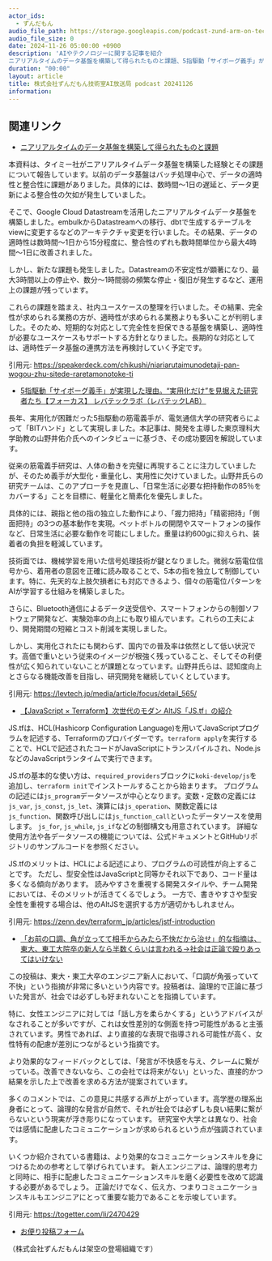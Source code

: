 ```yaml
---
actor_ids:
  - ずんだもん
audio_file_path: https://storage.googleapis.com/podcast-zund-arm-on-tech/audio/株式会社ずんだもん技術室AI放送局_podcast_20241126.mp3
audio_file_size: 0
date: 2024-11-26 05:00:00 +0900
description: 'AIやテクノロジーに関する記事を紹介  
ニアリアルタイムのデータ基盤を構築して得られたものと課題、5指駆動「サイボーグ義手」が実現した理由。“実用化だけ”を見据えた研究者たち【フォーカス】 レバテックラボ（レバテックLAB）、【JavaScript × Terraform】次世代のモダン AltJS「JS.tf」の紹介、「お前の口調、角が立ってて相手からみたら不快だから治せ」的な指摘は、東大、東工大院卒の新人なら半数くらいは言われる→社会は正論で殴りあってはいけない'
duration: "00:00"
layout: article
title: 株式会社ずんだもん技術室AI放送局 podcast 20241126
information: 
---
```


## 関連リンク


- [ニアリアルタイムのデータ基盤を構築して得られたものと課題](https://speakerdeck.com/chikushi/niariarutaimunodetaji-pan-wogou-zhu-sitede-raretamonotoke-ti)  



本資料は、タイミー社がニアリアルタイムデータ基盤を構築した経験とその課題について報告しています。以前のデータ基盤はバッチ処理中心で、データの適時性と整合性に課題がありました。具体的には、数時間～1日の遅延と、データ更新による整合性の欠如が発生していました。

そこで、Google Cloud Datastreamを活用したニアリアルタイムデータ基盤を構築しました。embulkからDatastreamへの移行、dbtで生成するテーブルをviewに変更するなどのアーキテクチャ変更を行いました。その結果、データの適時性は数時間～1日から15分程度に、整合性のずれも数時間単位から最大4時間～1日に改善されました。

しかし、新たな課題も発生しました。Datastreamの不安定性が顕著になり、最大3時間以上の停止や、数分～1時間弱の頻繁な停止・復旧が発生するなど、運用上の課題が残っています。

これらの課題を踏まえ、社内ユースケースの整理を行いました。その結果、完全性が求められる業務の方が、適時性が求められる業務よりも多いことが判明しました。そのため、短期的な対応として完全性を担保できる基盤を構築し、適時性が必要なユースケースもサポートする方針となりました。長期的な対応としては、適時性データ基盤の連携方法を再検討していく予定です。


引用元: https://speakerdeck.com/chikushi/niariarutaimunodetaji-pan-wogou-zhu-sitede-raretamonotoke-ti


- [5指駆動「サイボーグ義手」が実現した理由。“実用化だけ”を見据えた研究者たち【フォーカス】 レバテックラボ（レバテックLAB）](https://levtech.jp/media/article/focus/detail_565/)  



長年、実用化が困難だった5指駆動の筋電義手が、電気通信大学の研究者らによって「BITハンド」として実現しました。本記事は、開発を主導した東京理科大学助教の山野井佑介氏へのインタビューに基づき、その成功要因を解説しています。

従来の筋電義手研究は、人体の動きを完璧に再現することに注力していましたが、そのため義手が大型化・重量化し、実用性に欠けていました。山野井氏らの研究チームは、このアプローチを見直し、「日常生活に必要な把持動作の85％をカバーする」ことを目標に、軽量化と簡素化を優先しました。

具体的には、親指と他の指の独立した動作により、「握力把持」「精密把持」「側面把持」の3つの基本動作を実現。ペットボトルの開閉やスマートフォンの操作など、日常生活に必要な動作を可能にしました。重量は約600gに抑えられ、装着者の負担を軽減しています。

技術面では、機械学習を用いた信号処理技術が鍵となりました。微弱な筋電位信号から、着用者の意図を正確に読み取ることで、5本の指を独立して制御しています。特に、先天的な上肢欠損者にも対応できるよう、個々の筋電位パターンをAIが学習する仕組みを構築しました。

さらに、Bluetooth通信によるデータ送受信や、スマートフォンからの制御ソフトウェア開発など、実験効率の向上にも取り組んでいます。これらの工夫により、開発期間の短縮とコスト削減を実現しました。

しかし、実用化されたにも関わらず、国内での普及率は依然として低い状況です。高価で重いという従来のイメージが根強く残っていること、そしてその利便性が広く知られていないことが課題となっています。山野井氏らは、認知度向上とさらなる機能改善を目指し、研究開発を継続していくとしています。


引用元: https://levtech.jp/media/article/focus/detail_565/


- [【JavaScript × Terraform】次世代のモダン AltJS「JS.tf」の紹介](https://zenn.dev/terraform_jp/articles/jstf-introduction)  



JS.tfは、HCL(Hashicorp Configuration Language)を用いてJavaScriptプログラムを記述する、Terraformのプロバイダーです。`terraform apply`を実行することで、HCLで記述されたコードがJavaScriptにトランスパイルされ、Node.jsなどのJavaScriptランタイムで実行できます。

JS.tfの基本的な使い方は、`required_providers`ブロックに`koki-develop/js`を追加し、`terraform init`でインストールすることから始まります。  プログラムの記述には`js_program`データソースが中心となります。変数・定数の定義には`js_var`, `js_const`, `js_let`、演算には`js_operation`、関数定義には`js_function`、関数呼び出しには`js_function_call`といったデータソースを使用します。  `js_for`, `js_while`, `js_if`などの制御構文も用意されています。 詳細な使用方法や各データソースの機能については、公式ドキュメントとGitHubリポジトリのサンプルコードを参照ください。

JS.tfのメリットは、HCLによる記述により、プログラムの可読性が向上することです。  ただし、型安全性はJavaScriptと同等かそれ以下であり、コード量は多くなる傾向があります。  読みやすさを重視する開発スタイルや、チーム開発においては、そのメリットが活きてくるでしょう。  一方で、書きやすさや型安全性を重視する場合は、他のAltJSを選択する方が適切かもしれません。


引用元: https://zenn.dev/terraform_jp/articles/jstf-introduction


- [「お前の口調、角が立ってて相手からみたら不快だから治せ」的な指摘は、東大、東工大院卒の新人なら半数くらいは言われる→社会は正論で殴りあってはいけない](https://togetter.com/li/2470429)  



この投稿は、東大・東工大卒のエンジニア新人において、「口調が角張っていて不快」という指摘が非常に多いという内容です。投稿者は、論理的で正論に基づいた発言が、社会では必ずしも好まれないことを指摘しています。

特に、女性エンジニアに対しては「話し方を柔らかくする」というアドバイスがなされることが多いですが、これは女性差別的な側面を持つ可能性があると主張されています。男性であれば、より直接的な表現で指導される可能性が高く、女性特有の配慮が差別につながるという指摘です。

より効果的なフィードバックとしては、「発言が不快感を与え、クレームに繋がっている。改善できないなら、この会社では将来がない」といった、直接的かつ結果を示した上で改善を求める方法が提案されています。

多くのコメントでは、この意見に共感する声が上がっています。高学歴の理系出身者にとって、論理的な発言が自然で、それが社会では必ずしも良い結果に繋がらないという現実が浮き彫りになっています。  研究室や大学とは異なり、社会では感情に配慮したコミュニケーションが求められるという点が強調されています。

いくつか紹介されている書籍は、より効果的なコミュニケーションスキルを身につけるための参考として挙げられています。  新人エンジニアは、論理的思考力と同時に、相手に配慮したコミュニケーションスキルを磨く必要性を改めて認識する必要があるでしょう。  正論だけでなく、伝え方、つまりコミュニケーションスキルもエンジニアにとって重要な能力であることを示唆しています。


引用元: https://togetter.com/li/2470429



- [お便り投稿フォーム](https://forms.gle/ffg4JTfqdiqK62qf9)

（株式会社ずんだもんは架空の登場組織です）
